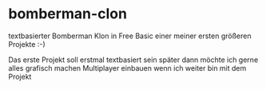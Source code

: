 # bomberman-clon
textbasierter Bomberman Klon in Free Basic einer meiner ersten größeren Projekte :-)

Das erste Projekt soll erstmal textbasiert sein später dann möchte ich gerne alles grafisch machen
Multiplayer einbauen wenn ich weiter bin mit dem Projekt
